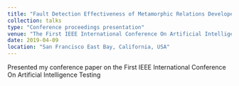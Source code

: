```yaml
---
title: "Fault Detection Effectiveness of Metamorphic Relations Developed for Testing Supervised Classifiers"
collection: talks
type: "Conference proceedings presentation"
venue: "The First IEEE International Conference On Artificial Intelligence Testing"
date: 2019-04-09
location: "San Francisco East Bay, California, USA"
---
```


Presented my conference paper on the First IEEE International Conference On Artificial Intelligence Testing
